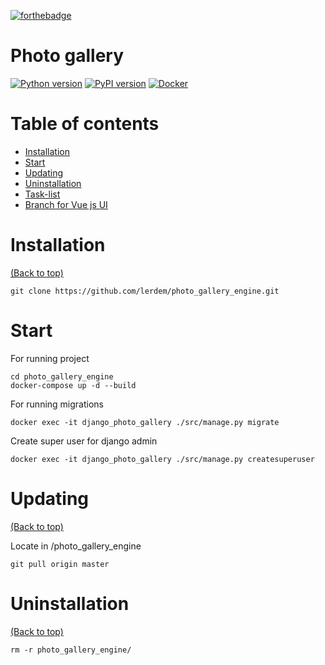 [![forthebadge](https://forthebadge.com/images/badges/made-with-python.svg)](https://forthebadge.com)

# Photo gallery
[![Python version](https://img.shields.io/badge/python-3.6.5-blue.svg)](https://docs.python.org/3.6/whatsnew/changelog.html#python-3-6-5-final)
[![PyPI version](https://img.shields.io/badge/django-1.11.13-brightgreen.svg)](https://pypi.org/project/Django/1.11.13/)
[![Docker](https://img.shields.io/badge/docker-CE-brightgreen.svg)](https://www.docker.com/community-edition)

# Table of contents

- [Installation](#installation)
- [Start](#start)
- [Updating](#updating)
- [Uninstallation](#uninstallation)
- [Task-list](https://github.com/lerdem/photo_gallery_engine/blob/master/task-list.md)
- [Branch for Vue js UI](https://github.com/lerdem/photo_gallery_engine/tree/feature/vue-js)

# Installation

[(Back to top)](#table-of-contents)
```
git clone https://github.com/lerdem/photo_gallery_engine.git
```
# Start
For running project
```
cd photo_gallery_engine
docker-compose up -d --build
```
For running migrations
```
docker exec -it django_photo_gallery ./src/manage.py migrate
```
Create super user for django admin
```
docker exec -it django_photo_gallery ./src/manage.py createsuperuser
```

# Updating

[(Back to top)](#table-of-contents)

Locate in <you-paht>/photo_gallery_engine
```
git pull origin master
```


# Uninstallation

[(Back to top)](#table-of-contents)

```
rm -r photo_gallery_engine/
```
